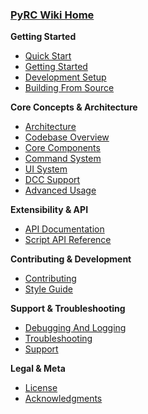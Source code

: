 ### [PyRC Wiki Home](Home)

**Getting Started**

- [Quick Start](Quick-Start)
- [Getting Started](Getting-Started)
- [Development Setup](Development-Setup)
- [Building From Source](Building-From-Source)

**Core Concepts & Architecture**

- [Architecture](Architecture)
- [Codebase Overview](Codebase-Overview)
- [Core Components](Core-Components)
- [Command System](Command-System)
- [UI System](UI-System)
- [DCC Support](DCC)
- [Advanced Usage](Advanced-Usage)

**Extensibility & API**

- [API Documentation](API-Documentation)
- [Script API Reference](Script-API-Reference)

**Contributing & Development**

- [Contributing](Contributing)
- [Style Guide](Style-Guide)

**Support & Troubleshooting**

- [Debugging And Logging](Debugging-And-Logging)
- [Troubleshooting](Troubleshooting)
- [Support](Support)

**Legal & Meta**

- [License](License)
- [Acknowledgments](Acknowledgments)
